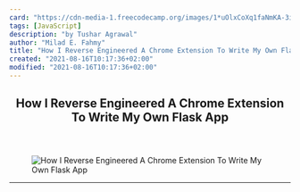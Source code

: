 ```yaml
---
card: "https://cdn-media-1.freecodecamp.org/images/1*uOlxCoXq1faNmKA-3ie2Bg.jpeg"
tags: [JavaScript]
description: "by Tushar Agrawal"
author: "Milad E. Fahmy"
title: "How I Reverse Engineered A Chrome Extension To Write My Own Flask App"
created: "2021-08-16T10:17:36+02:00"
modified: "2021-08-16T10:17:36+02:00"
---
```

<div class="site-wrapper">
<main id="site-main" class="site-main outer">
<div class="inner">
<article class="post-full post tag-javascript tag-chrome tag-chrome-extension tag-reverse-engineering tag-web-development ">
<header class="post-full-header">
<h1 class="post-full-title">How I Reverse Engineered A Chrome Extension To Write My Own Flask App</h1>
</header>
<figure class="post-full-image">
<picture>
<source media="(max-width: 700px)" sizes="1px" srcset="data:image/gif;base64,R0lGODlhAQABAIAAAAAAAP///yH5BAEAAAAALAAAAAABAAEAAAIBRAA7 1w">
<source media="(min-width: 701px)" sizes="(max-width: 800px) 400px,
(max-width: 1170px) 700px,
1400px" srcset="https://cdn-media-1.freecodecamp.org/images/1*uOlxCoXq1faNmKA-3ie2Bg.jpeg 300w,
https://cdn-media-1.freecodecamp.org/images/1*uOlxCoXq1faNmKA-3ie2Bg.jpeg 600w,
https://cdn-media-1.freecodecamp.org/images/1*uOlxCoXq1faNmKA-3ie2Bg.jpeg 1000w,
https://cdn-media-1.freecodecamp.org/images/1*uOlxCoXq1faNmKA-3ie2Bg.jpeg 2000w">
<img onerror="this.style.display='none'" src="https://cdn-media-1.freecodecamp.org/images/1*uOlxCoXq1faNmKA-3ie2Bg.jpeg" alt="How I Reverse Engineered A Chrome Extension To Write My Own Flask App">
</picture>
</figure>
<section class="post-full-content">
<div class="post-content medium-migrated-article">
</div>
<hr>
</section>
</article>
</div>
</main>
</div>
<!-- Google Tag Manager (noscript) -->
<!-- End Google Tag Manager (noscript) -->
